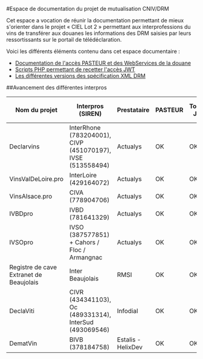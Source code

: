 #Espace de documentation du projet de mutualisation CNIV/DRM

Cet espace a vocation de réunir la documentation permettant de mieux s'orienter dans le projet « CIEL Lot 2 » permettant aux interprofessions du vins de transférer aux douanes les informations des DRM saisies par leurs ressortissants sur le portail de télédéclaration.

Voici les différents éléments contenu dans cet espace documentaire :
 - [Documentation de l'accès PASTEUR et des WebServices de la douane](webservice-douanes/)
 - [Scripts PHP permettant de recetter l'accès JWT](oauth/)
 - [Les différentes versions des spécification XML DRM](webservice-douanes/DRMXML)

##Avancement des différentes interpros

| Nom du projet | Interpros (SIREN)      | Prestataire |  PASTEUR | Tocken JWT  | XML DRM recetté | SEED | Recette VDI | XML en Prod | Retour XML | URL du projet |
|---------------|-----------------|-------------|----------|-------------|-----------------|------|-------------|-------------|------------|---------------|
| Declarvins    | InterRhone (783204001), CIVP (451070197), IVSE (513558494) | Actualys | OK   | OK          | OK              | OK   | OK          | OK          | OK          | [declarvins.net](http://declarvins.net/) |
| VinsValDeLoire.pro | InterLoire (429164072)        | Actualys | OK  | OK          | OK              | OK   | OK          | OK          | OK           | [vinsvaldeloire.pro](http://vinsvaldeloire.pro) |
| VinsAlsace.pro| CIVA (778904706)                  | Actualys | OK   | OK          | OK              | OK   |             |             |            | [vinsalsace.pro](http://vinsalsace.pro)  |
| IVBDpro       | IVBD (781641329)       | Actualys | OK   | OK          | OK              | OK   |  OK         | OK            | OK           | [ivbdpro.fr](http://ivbdpro.fr) |
| IVSOpro       | IVSO (387577851) + Cahors / Floc / Armangnac| Actualys |OK| OK     | OK              | OK   |  OK         | OK             | OK           | [ivsopro.com](http://ivsopro.com) |
| Registre de cave Extranet de Beaujolais | Inter Beaujolais | RMSI| OK |OK|Acces fonctionnel| OK |             |             |            | [ivsopro.com](http://ivsopro.com)  |
| DeclaViti     | CIVR (434341103), Oc (489331314), InterSud (493069546)     | Infodial | OK    |   OK       |       OK       |  OK   | OK          | OK          | OK         | [declaviti.fr](https://declaviti.fr/)|
| DematVin      | BIVB  (378184758)        | Estalis - HelixDev| OK    | OK         |                |       |             |             |             |            |
